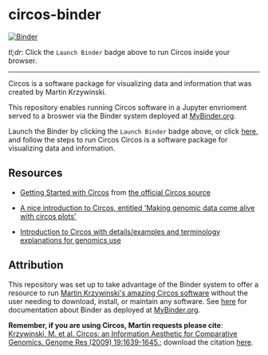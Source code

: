# circos-binder

[![Binder](http://mybinder.org/badge.svg)](http://beta.mybinder.org/v2/gh/fomightez/circos-binderized/master?filepath=index.ipynb)

*tl;dr*: Click the `Launch Binder` badge above to run Circos inside your browser.

------

Circos is a software package for visualizing data and information that was created by Martin Krzywinski. 

This repository enables running Circos software in a Jupyter envrioment served to a broswer via the Binder system deployed at [MyBinder.org](https://mybinder.org/). 

Launch the Binder by clicking the `Launch Binder` badge above, or click [here](http://beta.mybinder.org/v2/gh/fomightez/circos-binderized/master?filepath=index.ipynb), and follow the steps to run Circos Circos is a software package for visualizing data and information.

Resources
--------
* [Getting Started with Circos](http://circos.ca/support/getting_started/) from [the official Circos source](http://circos.ca/)

* [A nice introduction to Circos, entitled 'Making genomic data come alive with circos plots'](https://medium.com/@Marianattestad/a-treatise-on-making-circos-plots-from-genomic-data-7ff496849e0)

* [Introduction to Circos with details/examples and terminology explanations for genomics use](http://barc.wi.mit.edu/education/hot_topics/Circos/Circos.pdf)

Attribution
----------
This repository was set up to take advantage of the Binder system to offer a resource to run [Martin Krzywinski's amazing Circos software](http://circos.ca/) without the user needing to download, install, or maintain any software. See [here](https://mybinder.readthedocs.io/en/latest/) for documentation about Binder as deployed at [MyBinder.org](https://mybinder.org/).

**Remember, if you are using Circos, Martin requests please cite**: [Krzywinski, M. et al. Circos: an Information Aesthetic for Comparative Genomics. Genome Res (2009) 19:1639-1645.](http://genome.cshlp.org/content/early/2009/06/15/gr.092759.109.abstract); download the citation [here](https://genome.cshlp.org/citmgr?gca=genome;gr.092759.109v1).


